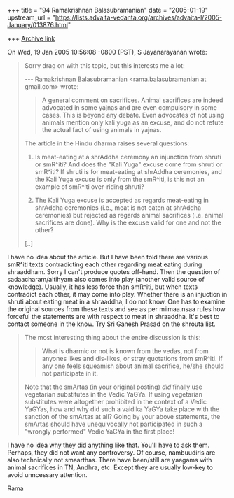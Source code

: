 +++
title = "94 Ramakrishnan Balasubramanian"
date = "2005-01-19"
upstream_url = "https://lists.advaita-vedanta.org/archives/advaita-l/2005-January/013876.html"

+++
[Archive link](https://lists.advaita-vedanta.org/archives/advaita-l/2005-January/013876.html)

On Wed, 19 Jan 2005 10:56:08 -0800 (PST), S Jayanarayanan
<sjayana at yahoo.com> wrote:
> Sorry drag on with this topic, but this interests me a lot:
> 
> --- Ramakrishnan Balasubramanian <rama.balasubramanian at gmail.com>
> wrote:
> 
> > A general comment on sacrifices. Animal sacrifices are indeed
> > advocated in some yajnas and are even compulsory in some cases. This
> > is beyond any debate. Even advocates of not using animals mention
> > only
> > kali yuga as an excuse, and do not refute the actual fact of using
> > animals in yajnas.
> 
> The article in the Hindu dharma raises several questions:
> 
> 1) Is meat-eating at a shrAddha ceremony an injunction from shruti or
> smR^iti? And does the "Kali Yuga" excuse come from shruti or smR^iti?
> If shruti is for meat-eating at shrAddha ceremonies, and the Kali Yuga
> excuse is only from the smR^iti, is this not an example of smR^iti
> over-riding shruti?
> 
> 2) The Kali Yuga excuse is accepted as regards meat-eating in shrAddha
> ceremonies (i.e., meat is not eaten at shrAddha ceremonies) but
> rejected as regards animal sacrifices (i.e. animal sacrifices are
> done). Why is the excuse valid for one and not the other?
> 
> [..]

I have no idea about the article. But I have been told there are
various smR^iti texts contradicting each other regarding meat eating
during shraaddham. Sorry I can't produce quotes off-hand. Then the
question of sadaacharam/aitihyam also comes into play (another valid
source of knowledge). Usually, it has less force than smR^iti, but
when texts contradict each other, it may come into play. Whether there
is an injuction in shruti about eating meat in a shraaddha, I do not
know. One has to examine the original sources from these texts and see
as per miimaa.nsaa rules how forceful the statements are with respect
to meat in shraaddha. It's best to contact someone in the know. Try
Sri Ganesh Prasad on the shrouta list.

> The most interesting thing about the entire discussion is this:
> 
> > What is dharmic or not is known from the vedas, not from anyones
> > likes
> > and dis-likes, or stray quotations from smR^iti. If any one feels
> > squeamish about animal sacrifice, he/she should not participate in
> > it.
> 
> Note that the smArtas (in your original posting) *did* finally use
> vegetarian substitutes in the Vedic YaGYa. If using vegetarian
> substitutes were altogether prohibited in the context of a Vedic
> YaGYas, how and why did such a vaidIka YaGYa take place with the
> sanction of the smArtas at all? Going by your above statements, the
> smArtas should have unequivocally not participated in such a "wrongly
> performed" Vedic YaGYa in the first place!

I have no idea why they did anything like that. You'll have to ask
them. Perhaps, they did not want any controversy. Of course,
nambuudiris are also technically not smaarthas. There have been/still
are yaagams with animal sacrifices in TN, Andhra, etc. Except they are
usually low-key to avoid unncessary attention.

Rama

